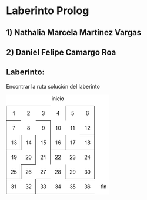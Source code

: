 # Laberinto Prolog

## 1) Nathalia Marcela Martinez Vargas
## 2) Daniel Felipe Camargo Roa 

## Laberinto:
Encontrar la ruta solución del laberinto 

![laberinto](https://github.com/NathaliaMartinezVargas/LaberintoProlog/blob/master/laberinto.png)
